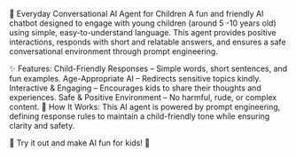 🎈 Everyday Conversational AI Agent for Children
A fun and friendly AI chatbot designed to engage with young children (around 5 -10 years old) using simple, easy-to-understand language. This agent provides positive interactions, responds with short and relatable answers, and ensures a safe conversational environment through prompt engineering.

✨ Features:
Child-Friendly Responses – Simple words, short sentences, and fun examples.
Age-Appropriate AI – Redirects sensitive topics kindly.
Interactive & Engaging – Encourages kids to share their thoughts and experiences.
Safe & Positive Environment – No harmful, rude, or complex content.
🚀 How It Works:
This AI agent is powered by prompt engineering, defining response rules to maintain a child-friendly tone while ensuring clarity and safety.

🔗 Try it out and make AI fun for kids! 🎉

